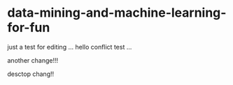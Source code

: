# data-mining-and-machine-learning-for-fun

just a test for editing ...
hello conflict test ...

another change!!!

desctop chang!!
